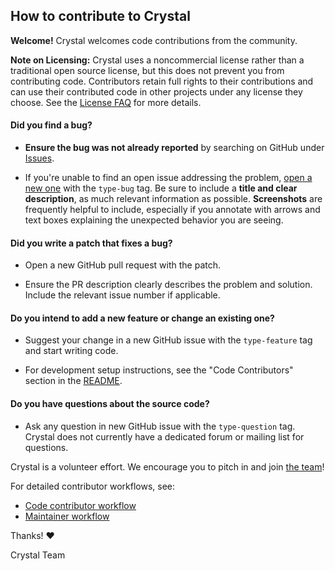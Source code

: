 ## How to contribute to Crystal

**Welcome!** Crystal welcomes code contributions from the community.

**Note on Licensing:** Crystal uses a noncommercial license rather than 
a traditional open source license, but this does not prevent you from 
contributing code. Contributors retain full rights to their contributions and 
can use their contributed code in other projects under any license they choose.
See the [License FAQ](https://github.com/davidfstr/Crystal-Web-Archiver/wiki/License-FAQ) 
for more details.

#### **Did you find a bug?**

* **Ensure the bug was not already reported** by searching on GitHub under
[Issues](https://github.com/davidfstr/Crystal-Web-Archiver/issues).

* If you're unable to find an open issue addressing the problem, 
[open a new one](https://github.com/davidfstr/Crystal-Web-Archiver/issues/new) 
with the `type-bug` tag. Be sure to include a **title and clear description**, 
as much relevant information as possible. **Screenshots** are frequently 
helpful to include, especially if you annotate with arrows and text boxes 
explaining the unexpected behavior you are seeing.

#### **Did you write a patch that fixes a bug?**

* Open a new GitHub pull request with the patch.

* Ensure the PR description clearly describes the problem and solution.
  Include the relevant issue number if applicable.

#### **Do you intend to add a new feature or change an existing one?**

* Suggest your change in a new GitHub issue with the `type-feature` tag and 
  start writing code.

* For development setup instructions, see the "Code Contributors" section 
  in the [README](README.md#code-contributors).

#### **Do you have questions about the source code?**

* Ask any question in new GitHub issue with the `type-question` tag.
  Crystal does not currently have a dedicated forum or mailing list for questions.


Crystal is a volunteer effort. We encourage you to pitch in and join 
[the team](https://github.com/davidfstr/Crystal-Web-Archiver/graphs/contributors)!

For detailed contributor workflows, see:
* [Code contributor workflow](https://github.com/davidfstr/Crystal-Web-Archiver/wiki/Contributor-Workflows#code-contributors)
* [Maintainer workflow](https://github.com/davidfstr/Crystal-Web-Archiver/wiki/Contributor-Workflows#maintainers)

Thanks! ❤️

Crystal Team
